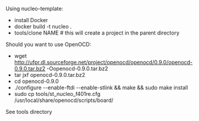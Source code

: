 Using nucleo-template:
* install Docker
* docker build -t nucleo .
* tools/clone NAME # this will create a project in the parent directory

Should you want to use OpenOCD:
* wget http://ufpr.dl.sourceforge.net/project/openocd/openocd/0.9.0/openocd-0.9.0.tar.bz2 -Oopenocd-0.9.0.tar.bz2
* tar jxf openocd-0.9.0.tar.bz2
* cd openocd-0.9.0
* ./configure --enable-ftdi --enable-stlink && make && sudo make install
* sudo cp tools/st_nucleo_f401re.cfg /usr/local/share/openocd/scripts/board/

See tools directory
